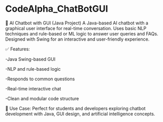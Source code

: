 # CodeAlpha_ChatBotGUI
💬 AI Chatbot with GUI (Java Project)
A Java-based AI chatbot with a graphical user interface for real-time conversation. Uses basic NLP techniques and rule-based or ML logic to answer user queries and FAQs. Designed with Swing for an interactive and user-friendly experience.

✅ Features:

-Java Swing-based GUI

-NLP and rule-based logic

-Responds to common questions

-Real-time interactive chat

-Clean and modular code structure

🔗 Use Case:
Perfect for students and developers exploring chatbot development with Java, GUI design, and artificial intelligence concepts.

